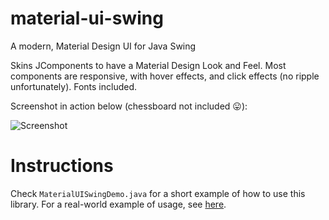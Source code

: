 # material-ui-swing
A modern, Material Design UI for Java Swing

Skins JComponents to have a Material Design Look and Feel. Most components are responsive, with hover effects, and click effects (no ripple unfortunately). Fonts included.

Screenshot in action below (chessboard not included 😛):

![Screenshot](http://i.imgur.com/WsprAM6.png?1)

# Instructions

Check `MaterialUISwingDemo.java` for a short example of how to use this library.
For a real-world example of usage, see [here](https://github.com/atarw/washer-chess).
